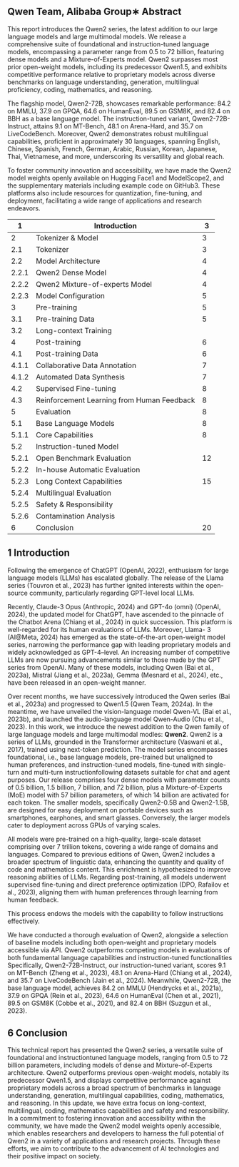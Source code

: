 ## Qwen Team, Alibaba Group∗ Abstract

This report introduces the Qwen2 series, the latest addition to our large language models and large multimodal models. We release a comprehensive suite of foundational and instruction-tuned language models, encompassing a parameter range from 0.5 to 72 billion, featuring dense models and a Mixture-of-Experts model. Qwen2 surpasses most prior open-weight models, including its predecessor Qwen1.5, and exhibits competitive performance relative to proprietary models across diverse benchmarks on language understanding, generation, multilingual proficiency, coding, mathematics, and reasoning.

The flagship model, Qwen2-72B, showcases remarkable performance: 84.2 on MMLU, 37.9 on GPQA, 64.6 on HumanEval, 89.5 on GSM8K, and 82.4 on BBH as a base language model. The instruction-tuned variant, Qwen2-72B-Instruct, attains
9.1 on MT-Bench, 48.1 on Arena-Hard, and 35.7 on LiveCodeBench. Moreover, Qwen2 demonstrates robust multilingual capabilities, proficient in approximately
30 languages, spanning English, Chinese, Spanish, French, German, Arabic, Russian, Korean, Japanese, Thai, Vietnamese, and more, underscoring its versatility and global reach.

To foster community innovation and accessibility, we have made the Qwen2 model weights openly available on Hugging Face1 and ModelScope2, and the supplementary materials including example code on GitHub3. These platforms also include resources for quantization, fine-tuning, and deployment, facilitating a wide range of applications and research endeavors.

| 1     | Introduction                               | 3   |
|-------|--------------------------------------------|-----|
| 2     | Tokenizer & Model                          | 3   |
| 2.1   | Tokenizer                                  | 3   |
| 2.2   | Model Architecture                         | 4   |
| 2.2.1 | Qwen2 Dense Model                          | 4   |
| 2.2.2 | Qwen2 Mixture-of-experts Model             | 4   |
| 2.2.3 | Model Configuration                        | 5   |
| 3     | Pre-training                               | 5   |
| 3.1   | Pre-training Data                          | 5   |
| 3.2   | Long-context Training                      |     |
| 4     | Post-training                              | 6   |
| 4.1   | Post-training Data                         | 6   |
| 4.1.1 | Collaborative Data Annotation              | 7   |
| 4.1.2 | Automated Data Synthesis                   | 7   |
| 4.2   | Supervised Fine-tuning                     | 8   |
| 4.3   | Reinforcement Learning from Human Feedback | 8   |
| 5     | Evaluation                                 | 8   |
| 5.1   | Base Language Models                       | 8   |
| 5.1.1 | Core Capabilities                          | 8   |
| 5.2   | Instruction-tuned Model                    |     |
| 5.2.1 | Open Benchmark Evaluation                  | 12  |
| 5.2.2 | In-house Automatic Evaluation              |     |
| 5.2.3 | Long Context Capabilities                  | 15  |
| 5.2.4 | Multilingual Evaluation                    |     |
| 5.2.5 | Safety & Responsibility                    |     |
| 5.2.6 | Contamination Analysis                     |     |
| 6     | Conclusion                                 | 20  |

## 1 Introduction

Following the emergence of ChatGPT (OpenAI, 2022), enthusiasm for large language models
(LLMs) has escalated globally. The release of the Llama series (Touvron et al., 2023) has further ignited interests within the open-source community, particularly regarding GPT-level local LLMs.

Recently, Claude-3 Opus (Anthropic, 2024) and GPT-4o (omni) (OpenAI, 2024), the updated model for ChatGPT, have ascended to the pinnacle of the Chatbot Arena (Chiang et al., 2024) in quick succession. This platform is well-regarded for its human evaluations of LLMs. Moreover, Llama- 3 (AI@Meta, 2024) has emerged as the state-of-the-art open-weight model series, narrowing the performance gap with leading proprietary models and widely acknowledged as GPT-4–level. An increasing number of competitive LLMs are now pursuing advancements similar to those made by the GPT series from OpenAI. Many of these models, including Qwen (Bai et al., 2023a), Mistral (Jiang et al., 2023a), Gemma (Mesnard et al., 2024), etc., have been released in an open-weight manner.

Over recent months, we have successively introduced the Qwen series (Bai et al., 2023a) and progressed to Qwen1.5 (Qwen Team, 2024a). In the meantime, we have unveiled the vision-language model Qwen-VL (Bai et al., 2023b), and launched the audio-language model Qwen-Audio (Chu et al., 2023). In this work, we introduce the newest addition to the Qwen family of large language models and large multimodal modles: **Qwen2**. Qwen2 is a series of LLMs, grounded in the Transformer architecture (Vaswani et al., 2017), trained using next-token prediction. The model series encompasses foundational, i.e., base language models, pre-trained but unaligned to human preferences, and instruction-tuned models, fine-tuned with single-turn and multi-turn instructionfollowing datasets suitable for chat and agent purposes. Our release comprises four dense models with parameter counts of 0.5 billion, 1.5 billion, 7 billion, and 72 billion, plus a Mixture-of-Experts
(MoE) model with 57 billion parameters, of which 14 billion are activated for each token. The smaller models, specifically Qwen2-0.5B and Qwen2-1.5B, are designed for easy deployment on portable devices such as smartphones, earphones, and smart glasses. Conversely, the larger models cater to deployment across GPUs of varying scales.

All models were pre-trained on a high-quality, large-scale dataset comprising over 7 trillion tokens, covering a wide range of domains and languages. Compared to previous editions of Qwen, Qwen2
includes a broader spectrum of linguistic data, enhancing the quantity and quality of code and mathematics content. This enrichment is hypothesized to improve reasoning abilities of LLMs. Regarding post-training, all models underwent supervised fine-tuning and direct preference optimization (DPO, Rafailov et al., 2023), aligning them with human preferences through learning from human feedback.

This process endows the models with the capability to follow instructions effectively.

We have conducted a thorough evaluation of Qwen2, alongside a selection of baseline models including both open-weight and proprietary models accessible via API. Qwen2 outperforms competing models in evaluations of both fundamental language capabilities and instruction-tuned functionalities Specifically, Qwen2-72B-Instruct, our instruction-tuned variant, scores 9.1 on MT-Bench (Zheng et al., 2023), 48.1 on Arena-Hard (Chiang et al., 2024), and 35.7 on LiveCodeBench (Jain et al., 2024). Meanwhile, Qwen2-72B, the base language model, achieves 84.2 on MMLU (Hendrycks et al., 2021a), 37.9 on GPQA (Rein et al., 2023), 64.6 on HumanEval (Chen et al., 2021), 89.5 on GSM8K (Cobbe et al., 2021), and 82.4 on BBH (Suzgun et al., 2023).

## 6 Conclusion

This technical report has presented the Qwen2 series, a versatile suite of foundational and instructiontuned language models, ranging from 0.5 to 72 billion parameters, including models of dense and Mixture-of-Experts architecture. Qwen2 outperforms previous open-weight models, notably its predecessor Qwen1.5, and displays competitive performance against proprietary models across a broad spectrum of benchmarks in language understanding, generation, multilingual capabilities, coding, mathematics, and reasoning. In this update, we have extra focus on long-context, multilingual, coding, mathematics capabilities and safety and responsibility. In a commitment to fostering innovation and accessibility within the community, we have made the Qwen2 model weights openly accessible, which enables researchers and developers to harness the full potential of Qwen2 in a variety of applications and research projects. Through these efforts, we aim to contribute to the advancement of AI technologies and their positive impact on society.

